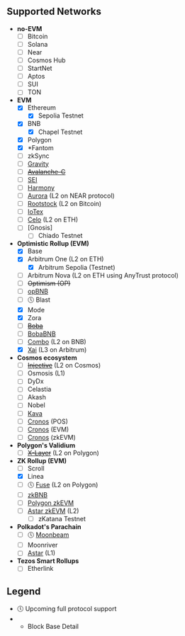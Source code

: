 ## Supported Networks

- **no-EVM**
  - [ ] Bitcoin
  - [ ] Solana
  - [ ] Near
  - [ ] Cosmos Hub
  - [ ] StartNet
  - [ ] Aptos
  - [ ] SUI
  - [ ] TON
- **EVM**
  - [x] Ethereum
    - [x] Sepolia Testnet
  - [x] BNB
    - [x] Chapel Testnet
  - [x] Polygon
  - [x] *Fantom
  - [ ] zkSync
  - [ ] [Gravity](https://gravity.xyz/)
  - [ ] ~~[Avalanche-C](https://avax.network/)~~
  - [ ] [SEI](https://www.sei.io/)
  - [ ] [Harmony](https://www.harmony.one/)
  - [ ] [Aurora](https://aurora.dev/) (L2 on NEAR protocol)
  - [ ] [Rootstock](https://rootstock.io/) (L2 on Bitcoin)
  - [ ] [IoTex](https://iotex.io/)
  - [ ] [Celo](https://celo.org/) (L2 on ETH)
  - [ ] [Gnosis]
    - [ ] Chiado Testnet
- **Optimistic Rollup (EVM)**
  - [x] Base
  - [x] Arbitrum One (L2 on ETH)
    - [x] Arbitrum Sepolia (Testnet)
  - [ ] Arbitrum Nova (L2 on ETH using AnyTrust protocol)
  - [ ] ~~Optimism (OP)~~
  - [ ] [opBNB](https://docs.bnbchain.org/bnb-opbnb/)
  - [ ] 🕔 Blast
  - [x] Mode
  - [x] Zora
  - [ ] [~~Boba~~](https://boba.network/)
  - [ ] [BobaBNB](https://boba.network/)
  - [ ] [Combo](https://combonetwork.io/) (L2 on BNB)
  - [x] [Xai](https://xai.games/) (L3 on Arbitrum)
- **Cosmos ecosystem**
  - [ ] ~~[Injective](https://injective.com/)~~ (L2 on Cosmos)
  - [ ] Osmosis (L1)
  - [ ] DyDx
  - [ ] Celastia
  - [ ] Akash
  - [ ] Nobel
  - [ ] [Kava](https://www.kava.io/)
  - [ ] [Cronos](https://cronos.org/) (POS)
  - [ ] [Cronos](https://cronos.org/) (EVM)
  - [ ] [Cronos](https://cronos.org/) (zkEVM)
- **Polygon's Validium**
  - [ ] [~~X-Layer~~](https://www.okx.com/xlayer) (L2 on Polygon)
- **ZK Rollup (EVM)**
  - [ ] Scroll
  - [x] Linea
  - [ ] 🕔 [Fuse](https://www.fuse.io/) (L2 on Polygon)
  - [ ] [zkBNB](https://docs.bnbchain.org/zkbnb/)
  - [ ] [Polygon zkEVM](https://polygon.technology/polygon-zkevm)
  - [ ] [Astar zkEVM](https://astar.network/) (L2)
    - [ ] zKatana Testnet
- **Polkadot's Parachain**
  - [ ] 🕔 [Moonbeam](https://moonbeam.network/)
  - [ ] Moonriver
  - [ ] [Astar](https://astar.network/) (L1)
- **Tezos Smart Rollups**
  - [ ] Etherlink

## Legend

- 🕔 Upcoming full protocol support
- * Block Base Detail